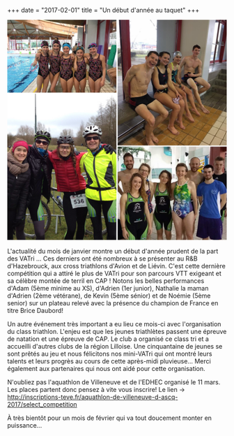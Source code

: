 +++
date = "2017-02-01"
title = "Un début d'année au taquet"
+++

![Image](../../images/janvier.jpg)

L'actualité du mois de janvier montre un début d'année prudent de la part des VATri ... Ces derniers ont été nombreux à se présenter au R&B d'Hazebrouck, aux cross triathlons d'Avion et de Liévin. C'est cette dernière compétition qui a attiré le plus de VATri pour son parcours VTT exigeant et sa célèbre montée de terril en CAP ! Notons les belles performances d'Adam (5ème minime au XS), d'Adrien (1er junior), Nathalie la maman d'Adrien (2ème vétérane), de Kevin (5ème sénior) et de Noémie (5ème senior) sur un plateau relevé avec la présence du champion de France en titre Brice Daubord!

Un autre événement très important a eu lieu ce mois-ci avec l'organisation du class triathlon. L'enjeu est que les jeunes triathlètes passent une épreuve de natation et une épreuve de CAP. Le club a organisé ce class tri et a accueilli d'autres clubs de la région Lilloise. Une cinquantaine de jeunes se sont prêtés au jeu et nous félicitons nos mini-VATri qui ont montré leurs talents et leurs progrès au cours de cette après-midi pluvieuse... Merci également aux partenaires qui nous ont aidé pour cette organisation.

N'oubliez pas l'aquathlon de Villeneuve et de l'EDHEC organisé le 11 mars. Les places partent donc pensez à vite vous inscrire! 
Le lien -> http://inscriptions-teve.fr/aquathlon-de-villeneuve-d-ascq-2017/select_competition

À très bientôt pour un mois de février qui va tout doucement monter en puissance...

